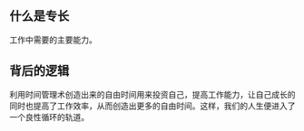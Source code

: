 ## 什么是专长
工作中需要的主要能力。

## 背后的逻辑

利用时间管理术创造出来的自由时间用来投资自己，提高工作能力，让自己成长的同时也提高了工作效率，从而创造出更多的自由时间。这样，我们的人生便进入了一个良性循环的轨道。